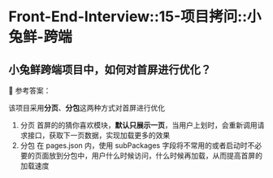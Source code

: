 # Front-End-Interview::15-项目拷问::小兔鲜-跨端

## 小兔鲜跨端项目中，如何对首屏进行优化？

📢 参考答案：

该项目采用**分页**、**分包**这两种方式对首屏进行优化

1. 分页
   首屏的的猜你喜欢模块，**默认只展示一页**，当用户上划时，会重新调用请求接口，获取下一页数据，实现加载更多的效果
2. 分包
   在 pages.json 内，使用 subPackages 字段将不常用的或者启动时不必要的页面放到分包中，用户什么时候访问，什么时候再加载，从而提高首屏的加载速度
